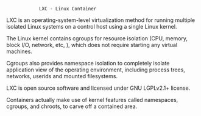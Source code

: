                 LXC - Linux Container

LXC is an operating-system-level virtualization method for running multiple isolated Linux systems on a control host using a single Linux kernel. 

The Linux kernel contains cgroups for resource isolation (CPU, memory, block I/O, network, etc, ), which does not require starting any virtual machines.

Cgroups also provides namespace isolation to completely isolate application view of the operating environment, including process trees, networks, userids and mounted filesystems.

LXC is open source software and licensed under GNU LGPLv2.1+ license.

Containers actually make use of kernel features called namespaces, cgroups, and chroots, to carve off a contained area.
